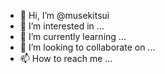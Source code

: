 - 👋 Hi, I’m @musekitsui
- 👀 I’m interested in ...
- 🌱 I’m currently learning ...
- 💞️ I’m looking to collaborate on ...
- 📫 How to reach me ...

<!---
musekitsui/musekitsui is a ✨ special ✨ repository because its `README.md` (this file) appears on your GitHub profile.
You can click the Preview link to take a look at your changes.
--->
